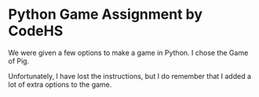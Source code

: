 # Python Game Assignment by CodeHS
We were given a few options to make a game in Python. I chose the Game of Pig.

Unfortunately, I have lost the instructions, but I do remember that I added a lot of extra options to the game. 
